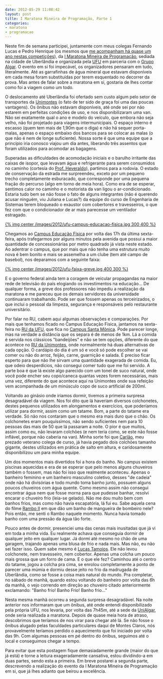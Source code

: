 ```yaml
---
date: 2012-05-29 11:08:42
layout: post
title: I Maratona Mineira de Programação, Parte 1
categories:
- maratona
- programacao
---
```


Neste fim de semana participei, juntamente com meus colegas Fernando Lucas e Pedro Henrique (os mesmos que [me acompanham há quase um ano nestas competições](http://blog.myhro.info/2011/06/saldo-da-maratona/)), da [I Maratona Mineira de Programação](http://wiki.facom.ufu.br/maratonamineira/tiki-index.php?page=Maratona+Mineira+de+Programa%C3%A7%C3%A3o), sediada na cidade de Uberlândia e organizada pela [UFU](http://www.ufu.br/) em parceria com o [Grupo Algar](http://www.algar.com.br/). O evento em si foi impecável, os organizadores pensaram em tudo, literalmente. Até as garrafinhas de água mineral que estavam disponíveis em cada mesa foram substituídas por terem esquentado no decorrer da prova. Mas antes de falar sobre a maratona em si, gostaria de lhes contar como foi a viagem como um todo.

O deslocamento até Uberlândia foi ofertado sem custo algum pelo setor de transportes da [Unimontes](http://www.unimontes.br/) (o fato de ter sido de graça foi uma das poucas vantagens). Os ônibus não estavam disponíveis, até onde sei por não estarem em perfeitas condições de uso, e nos disponibilizaram uma van. Não sei exatamente qual o ano e modelo do veículo, que embora não seja velho, não foi projetado para viagens intermunicipais. O espaço interno é escasso (quem tem mais de 1,90m que o diga) e não há sequer porta-malas, apenas o espaço embaixo dos bancos para se colocar as malas (o que não é nem de longe suficiente). Nossa sorte é que uma equipe que a princípio iria conosco viajou um dia antes, liberando três assentos que foram utilizados para acomodar as bagagens.

Superadas as dificuldades de acomodação iniciais e o barulho irritante das caixas de isopor, que levavam água e refrigerante para serem consumidos no caminho (cortesia do [Prof. Heveraldo](http://buscatextual.cnpq.br/buscatextual/visualizacv.do?id=K4758727J6)), partimos para a rodovia. O estado de conservação da estrada me surpreendeu, exceto por um pequeno trecho completamente esburacado, que corresponde por uma pequena fração do percurso (algo em torno de meia hora). Como era de se esperar, sentimos calor no caminho e o motorista da van ligou o ar-condicionado. Estaria tudo bem se não fosse o fato de alguns integrantes (não é querendo acusar ninguém, viu Juliana e Lucas?) da equipe do curso de Engenharia de Sistemas terem bloqueado o exaustor com cobertores e travesseiros, o que fez com que o condicionador de ar mais parecesse um ventilador estragado.

[{% img center /images/2012/ufu-campus-educacao-fisica.jpg 300 400 %}](/images/2012/ufu-campus-educacao-fisica.jpg)

Chegamos ao [Campus Educação Física](http://www.ufu.br/pagina/campus-educa%C3%A7%C3%A3o-f%C3%ADsica) por volta das 17h da última sexta-feira, após trafegarmos por alguns minutos pela avenida que possui a maior quantidade de concessionárias por metro quadrado já vista neste estado. Ao adentrar o campus, que por mais que não tenha uma estrutura muito nova é bem bonito e mais se assemelha a um clube (tem até campo de basebol), nos deparamos com a seguinte faixa:

[{% img center /images/2012/ufu-faixa-greve.jpg 400 300 %}](/images/2012/ufu-faixa-greve.jpg)

E o governo federal ainda tem a coragem de veicular propagandas na maior rede de televisão do país elogiando os investimentos na educação... De qualquer forma, a greve dos professores não impediu a realização da maratona e me pareceu que os demais servidores da universidade continuaram trabalhando. Pode ser que fossem apenas os terceirizados, o que inclui o pessoal da limpeza, segurança e responsáveis pelo restaurante universitário.

Por falar no RU, cabem aqui algumas observações e comparações. Por mais que tenhamos ficado no Campus Educação Física, jantamos na sexta-feira no [RU da UFU](http://www.rusantamonica.ufu.br/), que fica no [Campus Santa Mônica](http://www.ufu.br/pagina/campus-santa-monica). Pode parecer longe, mas na verdade a distância que os separa é de menos de 1km. Lá a comida é servida nos clássicos "bandeijões" e não se tem opções, diferente do que acontece no [RU da Unimontes](http://www.ru.unimontes.br/), onde normalmente há duas alternativas de cada opção. O cardápio do dia é um só e você só pode escolher se vai comer ou não do arroz, feijão, carne, guarnição e salada. É preciso ficar esperto para que não lhe sirvam uma quantidade exagerada de comida. Eu, que odeio desperdícios, não consegui comer tudo que me foi servido. A parte boa é que lá existe algo parecido com um tonel de suco natural, onde você pode encher seu copo/caneca quantas vezes forem necessárias, mais uma vez, diferente do que acontece aqui na Unimontes onde sua refeição vem acompanhada de um minúsculo copo de suco artificial de 200ml.

Voltando ao ginásio onde iriamos dormir, tivemos a primeira surpresa desagradável da viagem. Nos foi dito que lá haveriam diversos colchonetes, destes pequenos utilizados em alongamentos e exercícios, que poderíamos utilizar para dormir, assim como um tatame. Bom, a parte do tatame era verdade. Só não nos contaram que o mesmo era mais duro que o chão. Os colchonetes eram pouquíssimos, não sendo suficientes nem para 10 pessoas das mais de 50 que lá passaram a noite. O pior é que muitos, assim como eu, não levaram colchões (e nem teria como, se este não fosse inflável, porque não caberia na van). Minha sorte foi que [Carlão](https://twitter.com/carlosmr12), meu prezado veterano colega de curso, já havia pegado dois colchões tamanho gigante, destes utilizados em prática de salto em altura, e caridosamente disponibilizou um para minha equipe.

Um dos momentos mais divertidos foi a hora do banho. No campus existem piscinas aquecidas e era de se esperar que pelo menos alguns chuveiros também o fossem, mas não foi isso que realmente aconteceu. Apenas o banheiro feminino e um banheiro masculino coletivo, desses "de cadeia" onde não há divisórias e todo mundo toma banho junto, possuem alguns poucos chuveiros com água quente. Como mesmo assim não consegui encontrar água nem que fosse morna para que pudesse banhar, resolvi encarar o chuveiro frio (leia-se gelado). Não me dou muito bem com banhos frios, mas como não havia escapatória, lá fui eu. Sabe aquela cena do filme [Rambo II](http://www.imdb.com/title/tt0089880/) em que dão um banho de mangueira de bombeiro nele? Pois então, me senti o Rambo naquele momento. Nunca havia tomado banho com uma pressão da água tão forte.

Pouco antes de dormir, presenciei uma das cenas mais inusitadas que já vi em toda a minha vida. Eu realmente achava que conseguia dormir de qualquer jeito em qualquer lugar. Já dormi até mesmo no chão de uma garagem, trajando apenas uma blusa de frio e nada mais. Mas não, eu não sei fazer isso. Quem sabe mesmo é [Lucas Tamoios](http://www.heterosapiens.com.br/). Ele não levou colchonete, nem travesseiro, nem cobertor. Apenas uma colcha um pouco mais grossa que um forro de cama. E o que ele fez? Caminhou até o centro do tatame, jogou a colcha pra cima, se enrolou completamente a ponto de parecer uma múmia e dormiu desse jeito no frio da madrugada de Uberlândia, como se fosse a coisa mais natural do mundo. Pra completar, no sábado de manhã, quando estou voltando do banheiro por volta das 6h da manhã, o vejo correndo em direção ao chuveiro citado anteriormente exclamando: "Banho frio! Banho Frio! Banho frio..."

Nesta mesma manhã ocorreu a segunda surpresa desagradável. Na noite anterior nos informaram que um ônibus, até onde entendi disponibilizado pela própria UFU, nos levaria, por volta das 7h45m, até a sede da [UniAlgar](http://www.unialgar.com.br/), onde seria realizada a maratona. Depois de quase meia hora de atraso, descobrimos que teríamos de nos virar para chegar até lá. Se não fosse o ônibus alugado pelas faculdades particulares daqui de Montes Claros, nós provavelmente teríamos perdido o aquecimento que foi iniciado por volta das 9h. Com algumas pessoas em pé dentro do ônibus, seguimos até o local e conseguimos chegar a tempo.

Para evitar que esta postagem fique demasiadamente grande (maior do que já está) e torne a leitura exageradamente cansativa, estou dividindo-a em duas partes, sendo esta a primeira. Em breve postarei a segunda parte, descrevendo a realização do evento da I Maratona Mineira de Programação em si, que já lhes adianto que beirou a excelência.
